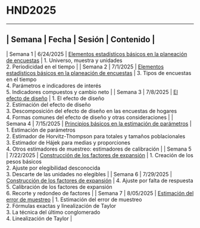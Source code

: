 # HND2025

-----------------------------------------------------------------------------------------------------------------------------------------------------------------------------------------------------------------------------------------------------------------------------------------------------------------------------------------------------------------------------------------------------------------
| Semana    | Fecha     | Sesión                                                                                                                                                    | Contenido                                                                                                                                                                                                                 |
-----------------------------------------------------------------------------------------------------------------------------------------------------------------------------------------------------------------------------------------------------------------------------------------------------------------------------------------------------------------------------------------------------------------
| Semana 1  | 6/24/2025 | [Elementos estadísticos básicos en la planeación de encuestas](https://github.com/psirusteam/HND2025/blob/main/S1S2_Elementos_encuestas.pdf)              | 1\. Universo, muestra y unidades<br>2. Periodicidad en el tiempo                                                                                                                                                          |
| Semana 2  | 7/1/2025  | [Elementos estadísticos básicos en la planeación de encuestas](https://github.com/psirusteam/HND2025/blob/main/S1S2_Elementos_encuestas.pdf)              | 3\. Tipos de encuestas en el tiempo<br>4. Parámetros e indicadores de interés<br>5. Indicadores compuestos y cambio neto                                                                                                  |
| Semana 3  | 7/8/2025  | [El efecto de diseño](https://github.com/psirusteam/HND2025/blob/main/S3_El-efecto-de-dise%C3%B1o.pdf)                                                    | 1\. El efecto de diseño<br>2. Estimación del efecto de diseño<br>3. Descomposición del efecto de diseño en las encuestas de hogares<br>4. Formas comunes del efecto de diseño y otras consideraciones                     |
| Semana 4  | 7/15/2025 | [Principios básicos en la estimación de parámetros](https://github.com/psirusteam/HND2025/blob/main/S4_Estimaci%C3%B3n_par%C3%A1metros.pdf)               | 1\. Estimación de parámetros<br>2. Estimador de Horvitz-Thompson para totales y tamaños poblacionales<br>3. Estimador de Hájek para medias y proporciones<br>4. Otros estimadores de muestreo: estimadores de calibración |
| Semana 5  | 7/22/2025 | [Construcción de los factores de expansión](https://github.com/psirusteam/HND2025/blob/main/S5S6_Construcci%C3%B3n-de-los-factores-de-expansi%C3%B3n.pdf) | 1\. Creación de los pesos básicos<br>2. Ajuste por elegibilidad desconocida<br>3. Descarte de las unidades no elegibles                                                                                                   |
| Semana 6  | 7/29/2025 | [Construcción de los factores de expansión](https://github.com/psirusteam/HND2025/blob/main/S5S6_Construcci%C3%B3n-de-los-factores-de-expansi%C3%B3n.pdf) | 4\. Ajuste por falta de respuesta<br>5. Calibración de los factores de expansión<br>6. Recorte y redondeo de factores                                                                                                     |
| Semana 7  | 8/05/2025 | [Estimación del error de muestreo](https://github.com/psirusteam/HND2025/blob/main/S7_Estimacion_del_error_de_muestreo.pdf)                               | 1\.  Estimación del error de muestreo <br> 2\.  Fórmulas exactas y linealización de Taylor <br> 3\.  La técnica del último conglomerado <br>  4\.  Linealización de Taylor                                                                                                                                                                                               |
